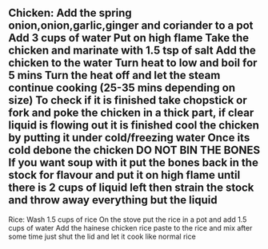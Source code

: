 Chicken:
Add the spring onion,onion,garlic,ginger and coriander to a pot
Add 3 cups of water
Put on high flame
Take the chicken and marinate with 1.5 tsp of salt
Add the chicken to the water
Turn heat to low and boil for 5 mins
Turn the heat off and let the steam continue cooking (25-35 mins depending on size)
To check if it is finished take chopstick or fork and poke the chicken in a thick part, if clear liquid is flowing out it is finished
cool the chicken by putting it under cold/freezing water
Once its cold debone the chicken
DO NOT BIN THE BONES
If you want soup with it put the bones back in the stock for flavour and put it on high flame until there is 2 cups of liquid left
then strain the stock and throw away everything but the liquid
-------------------------------------------------------------------------------------------------------------------------------------
Rice:
Wash 1.5 cups of rice
On the stove put the rice in a pot and add 1.5 cups of water
Add the hainese chicken rice paste to the rice and mix after some time just shut the lid and let it cook like normal rice



















